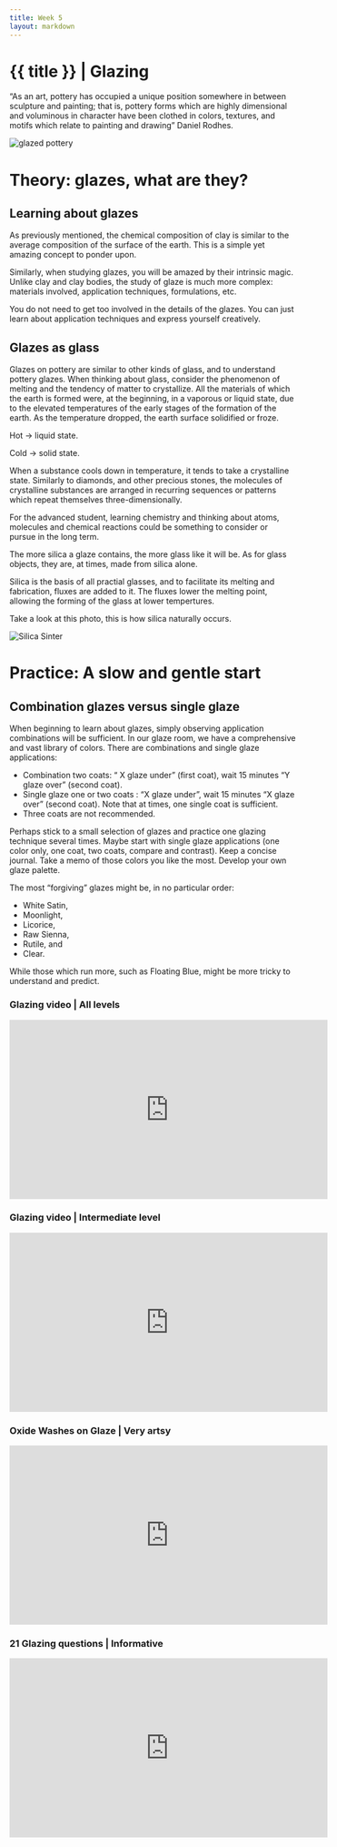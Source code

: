 ```yaml
---
title: Week 5
layout: markdown
---
```


<h1 class = "mt-20 font-light">{{ title }} | Glazing</h1>


<p class = "indent-5 md:px-5  italic text-2xl md:text-3xl  uppercase tracking-wide leading-loose"> 
“As an art, pottery has occupied a unique position somewhere in between sculpture and painting; that is, pottery forms which are highly dimensional and voluminous in character have been clothed in colors, textures, and motifs which relate to painting and drawing” Daniel Rodhes.
</p>

<!-- This page is authored in markdown at `src/{{ title|lower|replace(" ", "-") }}.md` -->
<!-- https://www.youtube.com/watch?v=PWPpEMykEac -->


  <div class="grid gap-4">
  <img src="https://images.unsplash.com/photo-1632800617920-438c80d7efc3?ixlib=rb-1.2.1&ixid=MnwxMjA3fDB8MHxwaG90by1wYWdlfHx8fGVufDB8fHx8&auto=format&fit=crop&w=2835&q=80"  class="w-screen"  alt="glazed pottery">
  </div>


# Theory: glazes, what are they?
## Learning about glazes

As previously mentioned, the chemical composition of clay is similar to the average composition of the surface of the earth. This is a simple yet amazing concept to ponder upon. 

Similarly, when studying glazes, you will be amazed by their intrinsic magic. Unlike clay and clay bodies, the study of glaze is much more complex: materials involved, application techniques, formulations, etc. 

You do not need to get too involved in the details of the glazes. You can just learn about application techniques and express yourself creatively. 

## Glazes as glass

Glazes on pottery are similar to other kinds of glass, and to understand pottery glazes. When thinking about glass, consider the phenomenon of melting and the tendency of matter to crystallize. All the materials of which the earth is formed were, at the beginning, in a vaporous or liquid state, due to the elevated temperatures of the early stages of the formation of the earth. 
As the temperature dropped, the earth surface solidified or froze. 

Hot → liquid state.

Cold → solid state. 


When a substance cools down in temperature, it tends to take a crystalline state. Similarly to diamonds, and other precious stones, the molecules of crystalline substances are arranged in recurring sequences or patterns which repeat themselves three-dimensionally. 

For the advanced student, learning chemistry and thinking about atoms, molecules and chemical reactions could be something to consider or pursue in the long term. 

The more silica a glaze contains, the more glass like it will be. As for glass objects, they are, at times, made from silica alone. 

Silica is the basis of all practial glasses, and to facilitate its melting and fabrication, fluxes are added to it. The fluxes lower the melting point, allowing the forming of the glass at lower tempertures. 

Take a look at this photo, this is how silica naturally occurs.

  <div class="grid gap-4">
  <img src="https://external-content.duckduckgo.com/iu/?u=https%3A%2F%2Fprd-wret.s3.us-west-2.amazonaws.com%2Fassets%2Fpalladium%2Fproduction%2Fs3fs-public%2Fstyles%2Ffull_width%2Fpublic%2Fvhp_img3297.jpg&f=1&nofb=1"  class="w-screen"  alt="Silica Sinter">
  </div>


# Practice: A slow and gentle start

## Combination glazes versus single glaze
When beginning to learn about glazes, simply observing application combinations will be sufficient. 
In our glaze room, we have a comprehensive and vast library of colors. There are combinations and single glaze applications:
- Combination two coats: “ X glaze under” (first coat), wait 15 minutes “Y glaze over” (second coat).
- Single glaze one or two coats : “X glaze under”, wait 15 minutes “X glaze over” (second coat). Note that at times, one single coat is sufficient. 
- Three coats are not recommended. 


Perhaps stick to a small selection of glazes and practice one glazing technique several times. 
Maybe start with single glaze applications (one color only, one coat, two coats, compare and contrast).
Keep a concise journal. Take a memo of those colors you like the most. Develop your own glaze palette.

The most “forgiving” glazes might be, in no particular order: 
- White Satin, 
- Moonlight, 
- Licorice, 
- Raw Sienna, 
- Rutile, and 
- Clear. 
  
 While those which run more, such as Floating Blue, might be more tricky to understand and predict. 

  ### Glazing video | All levels

  <div class="aspect-w-16 aspect-h-9 ">
    <iframe width="560" height="315" src="https://www.youtube.com/embed/zw8rN3x5iLA?start=707" title="YouTube video player" frameborder="0" allow="accelerometer; autoplay; clipboard-write; encrypted-media; gyroscope; picture-in-picture" allowfullscreen></iframe>
  </div> 


  ### Glazing video | Intermediate level

  <div class="aspect-w-16 aspect-h-9 ">
    <iframe width="560" height="315" src="https://www.youtube.com/embed/e-XfYvcD58c" title="YouTube video player" frameborder="0" allow="accelerometer; autoplay; clipboard-write; encrypted-media; gyroscope; picture-in-picture" allowfullscreen></iframe>
  </div> 


### Oxide Washes on Glaze | Very artsy

  <div class="aspect-w-16 aspect-h-9 ">
    <iframe width="560" height="315" src="https://www.youtube.com/embed/7HPfVjS7w5I" title="YouTube video player" frameborder="0" allow="accelerometer; autoplay; clipboard-write; encrypted-media; gyroscope; picture-in-picture" allowfullscreen></iframe>
  </div> 


### 21 Glazing questions | Informative

 <div class="aspect-w-16 aspect-h-9">
<iframe width="560" height="315" src="https://www.youtube.com/embed/sjL6JN88Kzc" title="YouTube video player" frameborder="0" allow="accelerometer; autoplay; clipboard-write; encrypted-media; gyroscope; picture-in-picture" allowfullscreen></iframe>
  </div> 


